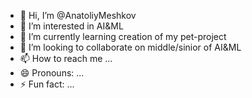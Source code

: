 - 👋 Hi, I’m @AnatoliyMeshkov
- 👀 I’m interested in AI&ML
- 🌱 I’m currently learning creation of my pet-project
- 💞️ I’m looking to collaborate on middle/sinior of AI&ML
- 📫 How to reach me ...
- 😄 Pronouns: ...
- ⚡ Fun fact: ...

<!---
AnatoliyMeshkov/AnatoliyMeshkov is a ✨ special ✨ repository because its `README.md` (this file) appears on your GitHub profile.
You can click the Preview link to take a look at your changes.
--->
